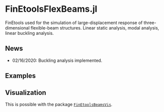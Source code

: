 # FinEtoolsFlexBeams.jl

FinEtools used for the simulation of large-displacement response of three-dimensional flexible-beam structures. Linear static analysis, modal analysis, linear buckling analysis.

## News

- 02/16/2020: Buckling analysis implemented.

## Examples

## Visualization

This is possible with the package [`FinEtoolsBeamsVis`](https://github.com/PetrKryslUCSD/FinEtoolsBeamsVis.jl).
